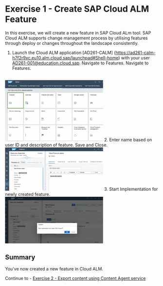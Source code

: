 # Exercise 1 - Create SAP Cloud ALM Feature

In this exercise, we will create a new feature in SAP Cloud ALm tool. SAP Cloud ALM supports change management process by utilising features through deploy or changes throughout the landscape consistently. 

1.	Launch the Cloud ALM application [AD261-CALM] (https://ad261-calm-h7f2r9xc.eu10.alm.cloud.sap/launchpad#Shell-home) with your user <AD261-001@education.cloud.sap>. Navigate to Features.
Navigate to Features.
</br>
<img width="322" alt="image" src="images/ALM-feature.png">
2.	Enter name based on user ID and description of feature. Save and Close. 
</br>
<img width="322" alt="image" src="images/ALM-New-feature.png">
3. Start Implementation for newly created feature. 
</br>
<img width="322" alt="image" src="images/ALM-start-impl.png">


## Summary

You've now created a new feature in Cloud ALM.

Continue to - [Exercise 2 - Export content using Content Agent service](../ex2/README.md)

